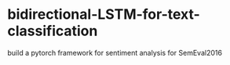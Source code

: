 # bidirectional-LSTM-for-text-classification
build a pytorch framework for sentiment analysis for SemEval2016
